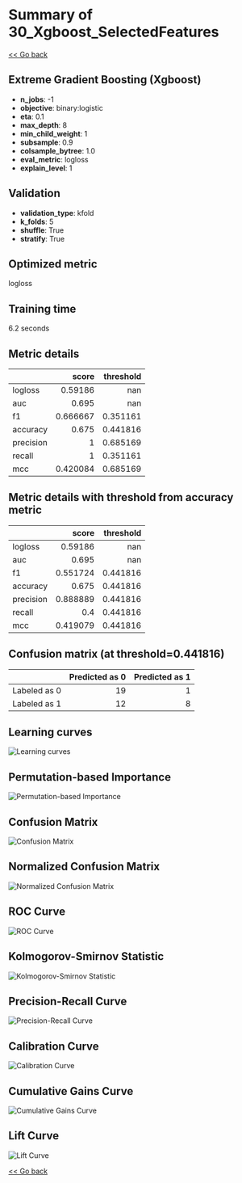 # Summary of 30_Xgboost_SelectedFeatures

[<< Go back](../README.md)


## Extreme Gradient Boosting (Xgboost)
- **n_jobs**: -1
- **objective**: binary:logistic
- **eta**: 0.1
- **max_depth**: 8
- **min_child_weight**: 1
- **subsample**: 0.9
- **colsample_bytree**: 1.0
- **eval_metric**: logloss
- **explain_level**: 1

## Validation
 - **validation_type**: kfold
 - **k_folds**: 5
 - **shuffle**: True
 - **stratify**: True

## Optimized metric
logloss

## Training time

6.2 seconds

## Metric details
|           |    score |   threshold |
|:----------|---------:|------------:|
| logloss   | 0.59186  |  nan        |
| auc       | 0.695    |  nan        |
| f1        | 0.666667 |    0.351161 |
| accuracy  | 0.675    |    0.441816 |
| precision | 1        |    0.685169 |
| recall    | 1        |    0.351161 |
| mcc       | 0.420084 |    0.685169 |


## Metric details with threshold from accuracy metric
|           |    score |   threshold |
|:----------|---------:|------------:|
| logloss   | 0.59186  |  nan        |
| auc       | 0.695    |  nan        |
| f1        | 0.551724 |    0.441816 |
| accuracy  | 0.675    |    0.441816 |
| precision | 0.888889 |    0.441816 |
| recall    | 0.4      |    0.441816 |
| mcc       | 0.419079 |    0.441816 |


## Confusion matrix (at threshold=0.441816)
|              |   Predicted as 0 |   Predicted as 1 |
|:-------------|-----------------:|-----------------:|
| Labeled as 0 |               19 |                1 |
| Labeled as 1 |               12 |                8 |

## Learning curves
![Learning curves](learning_curves.png)

## Permutation-based Importance
![Permutation-based Importance](permutation_importance.png)
## Confusion Matrix

![Confusion Matrix](confusion_matrix.png)


## Normalized Confusion Matrix

![Normalized Confusion Matrix](confusion_matrix_normalized.png)


## ROC Curve

![ROC Curve](roc_curve.png)


## Kolmogorov-Smirnov Statistic

![Kolmogorov-Smirnov Statistic](ks_statistic.png)


## Precision-Recall Curve

![Precision-Recall Curve](precision_recall_curve.png)


## Calibration Curve

![Calibration Curve](calibration_curve_curve.png)


## Cumulative Gains Curve

![Cumulative Gains Curve](cumulative_gains_curve.png)


## Lift Curve

![Lift Curve](lift_curve.png)



[<< Go back](../README.md)
